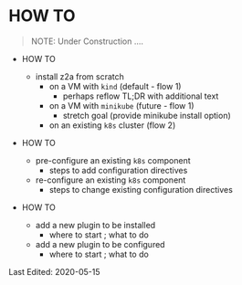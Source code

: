 # HOW TO

>NOTE: Under Construction ....

* HOW TO
  * install z2a from scratch
    * on a VM with `kind` (default - flow 1)
      * perhaps reflow TL;DR with additional text
    * on a VM with `minikube` (future - flow 1)
      * stretch goal (provide minikube install option)
    * on an existing `k8s` cluster (flow 2)

* HOW TO
  * pre-configure an existing `k8s` component
    * steps to add configuration directives
  * re-configure an existing `k8s` component
    * steps to change existing configuration directives

* HOW TO
  * add a new plugin to be installed
    * where to start ; what to do
  * add a new plugin to be configured
    * where to start ; what to do

Last Edited: 2020-05-15
